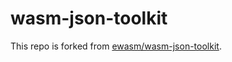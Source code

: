 # wasm-json-toolkit

This repo is forked from [ewasm/wasm-json-toolkit](https://github.com/ewasm/wasm-json-toolkit).
